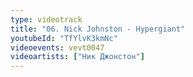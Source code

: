 ```yaml
---
type: videotrack
title: "06. Nick Johnston - Hypergiant"
youtubeId: "TfYlvK3kmNc"
videoevents: vevt0047
videoartists: ["Ник Джонстон"]
---
```

